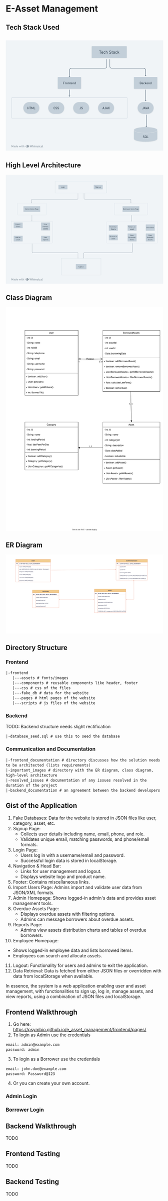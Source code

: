 # E-Asset Management

## Tech Stack Used
![Tech Stack](important_images/tech_stack.png)
---

## High Level Architecture
![High Level Architecture](important_images/high_level_architecture.png)


## Class Diagram
![Class Diagram](important_images/class_diagram.svg)


## ER Diagram
![ER Diagram](important_images/er_diagram.svg)


## Directory Structure
### Frontend
```
|-frontend
   |---assets # fonts/images
   |---components # reusable components like header, footer
   |---css # css of the files
   |---fake_db # data for the website
   |---pages # html pages of the website
   |---scripts # js files of the website
```
### Backend
TODO: Backend structure needs slight rectification
```
|-database_seed.sql # use this to seed the database
```
### Communication and Documentation
```
|-frontend_documentation # directory discusses how the solution needs to be architected (lists requirements)
|-important_images # directory with the ER diagram, class diagram, high-level architecture
|-resolved_issues # documentation of any issues resolved in the duration of the project
|-backend_documentation # an agreement between the backend developers
```

## Gist of the Application
1. Fake Databases: Data for the website is stored in JSON files like user, category, asset, etc.
2. Signup Page:
   - Collects user details including name, email, phone, and role.
   - Validates unique email, matching passwords, and phone/email formats.
3. Login Page:
   - Users log in with a username/email and password.
   - Successful login data is stored in localStorage.
4. Navigation & Head Bar:
   - Links for user management and logout.
   - Displays website logo and product name.
5. Footer: Contains miscellaneous links.
6. Import Users Page: Admins import and validate user data from JSON/XML formats.
7. Admin Homepage: Shows logged-in admin's data and provides asset management tools.
8. Overdue Assets Page: 
   - Displays overdue assets with filtering options.
   - Admins can message borrowers about overdue assets.
9. Reports Page: 
   - Admins view assets distribution charts and tables of overdue borrowers.
10. Employee Homepage: 
   - Shows logged-in employee data and lists borrowed items.
   - Employees can search and allocate assets.
11. Logout: Functionality for users and admins to exit the application.
12. Data Retrieval: Data is fetched from either JSON files or overridden with data from localStorage when available.

In essence, the system is a web application enabling user and asset management, with functionalities to sign up, log in, manage assets, and view reports, using a combination of JSON files and localStorage.

## Frontend Walkthrough
1. Go here: https://psymbio.github.io/e_asset_management/frontend/pages/
2. To login as Admin use the credentials
```
email: admin@example.com
password: admin 
```
3. To login as a Borrower use the credentials
```
email: john.doe@example.com
password: Password@123
```
4. Or you can create your own account.
### Admin Login

### Borrower Login


## Backend Walkthrough
TODO

## Frontend Testing
TODO

## Backend Testing
TODO